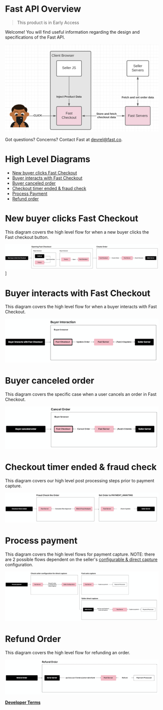 # Fast API Overview

> This product is in Early Access

Welcome! You will find useful information regarding the design and specifications of the Fast API.

![Fast API Overview](images/fast-api/overview.png)

Got questions? Concerns? Contact Fast at devrel@fast.co. 

# **High Level Diagrams**
* [New buyer clicks Fast Checkout](#new-buyer-clicks-fast-checkout)
* [Buyer interacts with Fast Checkout](#buyer-interacts-with-fast-checkout)
* [Buyer canceled order](#buyer-canceled-order)
* [Checkout timer ended & fraud check](#checkout-timer-ended--fraud-check)
* [Process Payment](#process-payment)
* [Refund order](#refund-order)


# New buyer clicks Fast Checkout

This diagram covers the high level flow for when a new buyer clicks the Fast checkout button.

![New buyer clicks Fast Checkout](images/fast-api/new-buyer-clicks.png)]

# Buyer interacts with Fast Checkout

This diagram covers the high level flow for when a buyer interacts with Fast Checkout.

![Buyer interacts with Fast Checkout](images/fast-api/buyer-interacts.png)

# Buyer canceled order

This diagram covers the specific case when a user cancels an order in Fast Checkout.

![Buyer canceled order](images/fast-api/buyer-canceled.png)

# Checkout timer ended & fraud check

This diagram covers our high level post processing steps prior to payment capture.

![Checkout timer ended](images/fast-api/checkout-timer-ended.png)

# Process payment

This diagram covers the high level flows for payment capture. NOTE: there are 2 possible flows dependent on the seller's [configurable & direct capture](#) configuration.

![Process payment](images/fast-api/process-payment.png)

# Refund Order

This diagram covers the high level flow for refunding an order.

![Refund order](images/fast-api/refund-order.png)

[**Developer Terms**](https://www.fast.co/terms/developer-terms)
